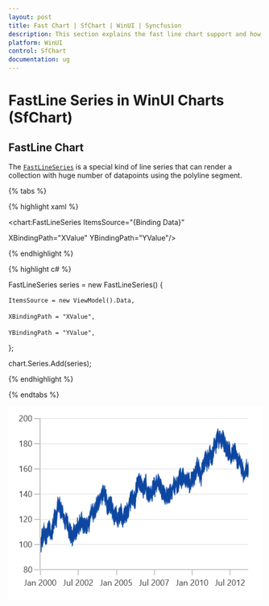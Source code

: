 ```yaml
---
layout: post
title: Fast Chart | SfChart | WinUI | Syncfusion
description: This section explains the fast line chart support and how to create a high performance chart in WinUI Charts (SfChart).
platform: WinUI
control: SfChart
documentation: ug
---
```


# FastLine Series in WinUI Charts (SfChart)

## FastLine Chart

The [`FastLineSeries`]() is a special kind of line series that can render a collection with huge number of datapoints using the polyline segment. 

{% tabs %}

{% highlight xaml %}

<chart:FastLineSeries ItemsSource="{Binding Data}"

XBindingPath="XValue" YBindingPath="YValue"/>

{% endhighlight %}

{% highlight c# %}

FastLineSeries series = new FastLineSeries()
{

    ItemsSource = new ViewModel().Data,

    XBindingPath = "XValue",

    YBindingPath = "YValue",

};

chart.Series.Add(series);

{% endhighlight %}

{% endtabs %}

![FastLine chart type in WinUI](FastChart_images/fastline_chart.png)